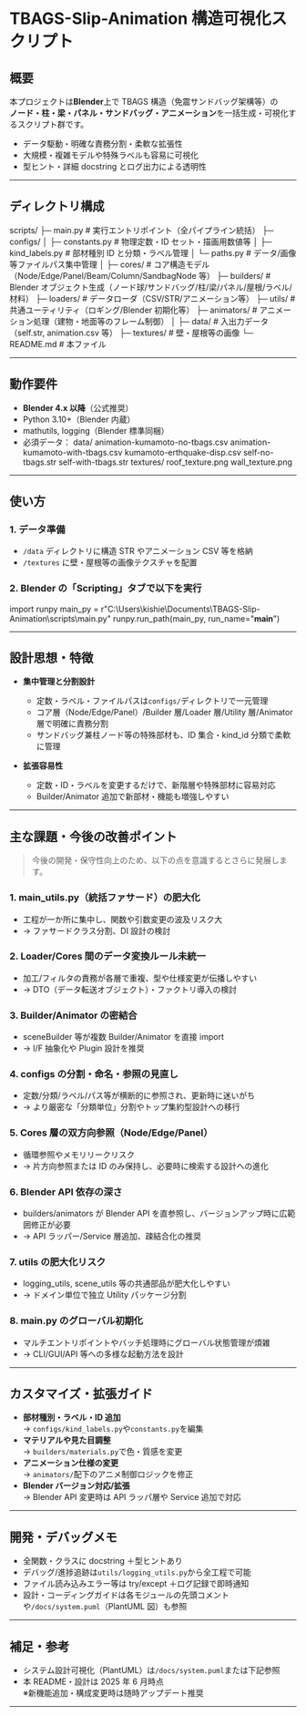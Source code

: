 # TBAGS-Slip-Animation 構造可視化スクリプト

## 概要

本プロジェクトは**Blender**上で TBAGS 構造（免震サンドバッグ架構等）の  
**ノード・柱・梁・パネル・サンドバッグ・アニメーション**を一括生成・可視化するスクリプト群です。

- データ駆動・明確な責務分割・柔軟な拡張性
- 大規模・複雑モデルや特殊ラベルも容易に可視化
- 型ヒント・詳細 docstring とログ出力による透明性

---

## ディレクトリ構成

scripts/
├─ main.py # 実行エントリポイント（全パイプライン統括）
├─ configs/
│ ├─ constants.py # 物理定数・ID セット・描画用数値等
│ ├─ kind_labels.py # 部材種別 ID と分類・ラベル管理
│ └─ paths.py # データ/画像等ファイルパス集中管理
│
├─ cores/ # コア構造モデル（Node/Edge/Panel/Beam/Column/SandbagNode 等）
├─ builders/ # Blender オブジェクト生成（ノード球/サンドバッグ/柱/梁/パネル/屋根/ラベル/材料）
├─ loaders/ # データローダ（CSV/STR/アニメーション等）
├─ utils/ # 共通ユーティリティ（ロギング/Blender 初期化等）
├─ animators/ # アニメーション処理（建物・地面等のフレーム制御）
│
├─ data/ # 入出力データ（self.str, animation.csv 等）
├─ textures/ # 壁・屋根等の画像
└─ README.md # 本ファイル

---

## 動作要件

- **Blender 4.x 以降**（公式推奨）
- Python 3.10+（Blender 内蔵）
- mathutils, logging（Blender 標準同梱）
- 必須データ：
    data/
      animation-kumamoto-no-tbags.csv
      animation-kumamoto-with-tbags.csv
      kumamoto-erthquake-disp.csv
      self-no-tbags.str
      self-with-tbags.str
    textures/
      roof_texture.png
      wall_texture.png

---

## 使い方

### 1. データ準備

- `/data` ディレクトリに構造 STR やアニメーション CSV 等を格納
- `/textures` に壁・屋根等の画像テクスチャを配置

### 2. Blender の「Scripting」タブで以下を実行

import runpy
main_py = r"C:\Users\kishie\Documents\TBAGS-Slip-Animation\scripts\main.py"
runpy.run_path(main_py, run_name="__main__")

---

## 設計思想・特徴

- **集中管理と分割設計**

  - 定数・ラベル・ファイルパスは`configs/`ディレクトリで一元管理
  - コア層（Node/Edge/Panel）/Builder 層/Loader 層/Utility 層/Animator 層で明確に責務分割
  - サンドバッグ兼柱ノード等の特殊部材も、ID 集合・kind_id 分類で柔軟に管理

- **拡張容易性**

  - 定数・ID・ラベルを変更するだけで、新階層や特殊部材に容易対応
  - Builder/Animator 追加で新部材・機能も増強しやすい

---

## 主な課題・今後の改善ポイント

> 今後の開発・保守性向上のため、以下の点を意識するとさらに発展します。

### 1. main_utils.py（統括ファサード）の肥大化

- 工程が一か所に集中し、関数や引数変更の波及リスク大
- → ファサードクラス分割、DI 設計の検討

### 2. Loader/Cores 間のデータ変換ルール未統一

- 加工/フィルタの責務が各層で重複、型や仕様変更が伝播しやすい
- → DTO（データ転送オブジェクト）・ファクトリ導入の検討

### 3. Builder/Animator の密結合

- sceneBuilder 等が複数 Builder/Animator を直接 import
- → I/F 抽象化や Plugin 設計を推奨

### 4. configs の分割・命名・参照の見直し

- 定数/分類/ラベル/パス等が横断的に参照され、更新時に迷いがち
- → より厳密な「分類単位」分割やトップ集約型設計への移行

### 5. Cores 層の双方向参照（Node/Edge/Panel）

- 循環参照やメモリリークリスク
- → 片方向参照または ID のみ保持し、必要時に検索する設計への進化

### 6. Blender API 依存の深さ

- builders/animators が Blender API を直参照し、バージョンアップ時に広範囲修正が必要
- → API ラッパー/Service 層追加、疎結合化の推奨

### 7. utils の肥大化リスク

- logging_utils, scene_utils 等の共通部品が肥大化しやすい
- → ドメイン単位で独立 Utility パッケージ分割

### 8. main.py のグローバル初期化

- マルチエントリポイントやバッチ処理時にグローバル状態管理が煩雑
- → CLI/GUI/API 等への多様な起動方法を設計

---

## カスタマイズ・拡張ガイド

- **部材種別・ラベル・ID 追加**  
  → `configs/kind_labels.py`や`constants.py`を編集
- **マテリアルや見た目調整**  
  → `builders/materials.py`で色・質感を変更
- **アニメーション仕様の変更**  
  → `animators/`配下のアニメ制御ロジックを修正
- **Blender バージョン対応/拡張**  
  → Blender API 変更時は API ラッパ層や Service 追加で対応

---

## 開発・デバッグメモ

- 全関数・クラスに docstring ＋型ヒントあり
- デバッグ/進捗追跡は`utils/logging_utils.py`から全工程で可能
- ファイル読み込みエラー等は try/except ＋ログ記録で即時通知
- 設計・コーディングガイドは各モジュールの先頭コメントや`/docs/system.puml`（PlantUML 図）も参照

---

## 補足・参考

- システム設計可視化（PlantUML）は`/docs/system.puml`または下記参照
- 本 README・設計は 2025 年 6 月時点  
  ※新機能追加・構成変更時は随時アップデート推奨

---
